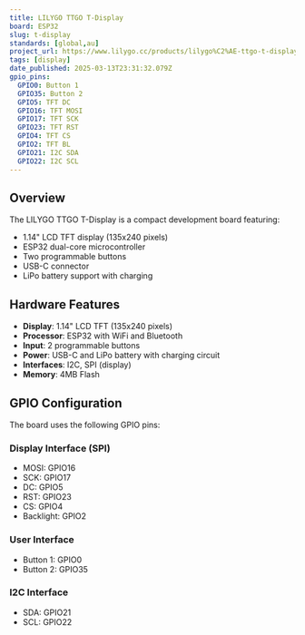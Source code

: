 ```yaml
---
title: LILYGO TTGO T-Display
board: ESP32
slug: t-display
standards: [global,au]
project_url: https://www.lilygo.cc/products/lilygo%C2%AE-ttgo-t-display-1-14-inch-lcd-esp32-control-board
tags: [display]
date_published: 2025-03-13T23:31:32.079Z
gpio_pins:
  GPIO0: Button 1
  GPIO35: Button 2
  GPIO5: TFT DC
  GPIO16: TFT MOSI
  GPIO17: TFT SCK
  GPIO23: TFT RST
  GPIO4: TFT CS
  GPIO2: TFT BL
  GPIO21: I2C SDA
  GPIO22: I2C SCL
---
```


## Overview

The LILYGO TTGO T-Display is a compact development board featuring:

- 1.14" LCD TFT display (135x240 pixels)
- ESP32 dual-core microcontroller
- Two programmable buttons
- USB-C connector
- LiPo battery support with charging

## Hardware Features

- **Display**: 1.14" LCD TFT (135x240 pixels)
- **Processor**: ESP32 with WiFi and Bluetooth
- **Input**: 2 programmable buttons
- **Power**: USB-C and LiPo battery with charging circuit
- **Interfaces**: I2C, SPI (display)
- **Memory**: 4MB Flash

## GPIO Configuration

The board uses the following GPIO pins:

### Display Interface (SPI)
- MOSI: GPIO16
- SCK: GPIO17
- DC: GPIO5
- RST: GPIO23
- CS: GPIO4
- Backlight: GPIO2

### User Interface
- Button 1: GPIO0
- Button 2: GPIO35

### I2C Interface
- SDA: GPIO21
- SCL: GPIO22

